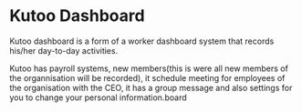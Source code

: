 # Kutoo Dashboard

 Kutoo dashboard is a form of a worker dashboard system that records his/her day-to-day activities.

 Kutoo has payroll systems, new members(this is were all new members of the organnisation will be recorded), it schedule meeting for employees of the organisation with the CEO, it has a group message and also settings for you to change your personal information.board

